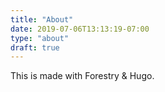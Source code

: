 ```yaml
---
title: "About"
date: 2019-07-06T13:13:19-07:00
type: "about"
draft: true
---
```


This is made with Forestry & Hugo. 